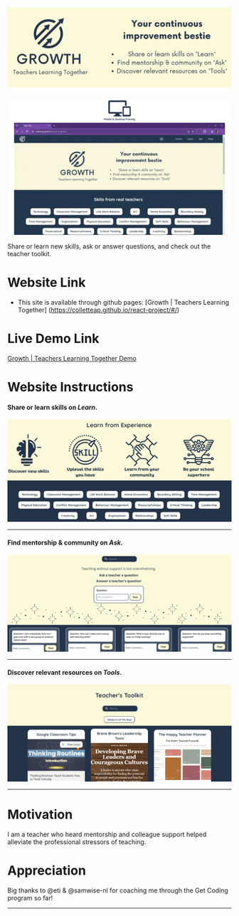 # ![Growth | Teachers Learning Together](.//src/assets/GrowthLogo.png)
![Mobile and Desktop Friendly](.//src/assets/MobileDesktop.png)
![Growth video](.//src/assets/GrowthGIF.gif)

Share or learn new skills, ask or answer questions, and check out the teacher toolkit. <br>

# **Website Link**
- This site is available through github pages: [Growth | Teachers Learning Together] (https://colletteap.github.io/react-project/#/)

# **Live Demo Link**
[Growth | Teachers Learning Together Demo]()

# **Website Instructions**

#### Share or learn skills on <strong>*Learn*</strong>.

![Learn](.//src/assets/Learn.png)
******
#### Find mentorship & community on <strong>*Ask*</strong>.

![Ask](.//src/assets/Ask.png)
******
#### Discover relevant resources on <strong>*Tools*</strong>.

![Tools](.//src/assets/Tools.png)
******

# **Motivation**
I am a teacher who heard mentorship and colleague support helped alleviate the professional stressors of teaching.


# **Appreciation**
  
  Big thanks to @eti & @samwise-nl for coaching me through the Get Coding program so far!
******
